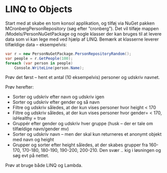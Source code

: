 ﻿# LINQ to Objects

Start med at skabe en tom konsol applikation, og tilføj via NuGet pakken MCronbergPersonRepository (søg efter ”cronberg”). Det vil tilføje mappen /Models/PersonNuGetPackage og nogle klasser der kan bruges til at levere data som vi kan lege med ved hjælp af LINQ. Bemærk at klasserne leverer tilfældige data – eksempelvis:

```csharp
var r = new PersonNuGetPackage.PersonRepositoryRandom();
var people = r.GetPeople(100);
foreach (var person in people)
    Console.WriteLine(person.Name);
```

Prøv det først – hent et antal (10 eksempelvis) personer og udskriv navnet.

Prøv herefter:

- Sorter og udskriv efter navn og udskriv igen
- Sorter og udskriv efter gender og så navn
- Filtre og udskriv således, at der kun vises personer hvor height < 170
- Filtre og udskriv således, at der kun vises personer hvor gender=  < 170, isHealthy = true
- Gruppér efter gender og udskriv hver gruppe (husk – der er tale om tilfældige navn/gender mv)
- Sorter og udskriv navn – men der skal kun returneres et anonymt objekt med navn og height	
- Grupper og sorter efter height således, at der skabes grupper fra 160-170, 170-180, 180-190, 190-200, 200-210. Den svær .. kig i løsningen og søg evt på nettet.
 
Prøv at bruge både LINQ og Lambda.
